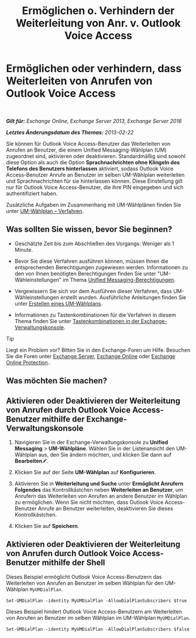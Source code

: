 ﻿---
title: 'Ermöglichen o. Verhindern der Weiterleitung von Anr. v. Outlook Voice Access'
TOCTitle: Ermöglichen oder verhindern, dass Weiterleiten von Anrufen von Outlook Voice Access
ms:assetid: b80c57f1-394c-4608-8ad3-52a3e6d697db
ms:mtpsurl: https://technet.microsoft.com/de-de/library/Ee423554(v=EXCHG.150)
ms:contentKeyID: 52062772
ms.date: 05/23/2018
mtps_version: v=EXCHG.150
ms.translationtype: MT
---

# Ermöglichen oder verhindern, dass Weiterleiten von Anrufen von Outlook Voice Access

 

_**Gilt für:** Exchange Online, Exchange Server 2013, Exchange Server 2016_

_**Letztes Änderungsdatum des Themas:** 2013-02-22_

Sie können für Outlook Voice Access-Benutzer das Weiterleiten von Anrufen an Benutzer, die einem Unified Messaging-Wählplan (UM) zugeordnet sind, aktivieren oder deaktivieren. Standardmäßig sind sowohl diese Option als auch die Option **Sprachnachrichten ohne Klingeln des Telefons des Benutzers hinterlassen** aktiviert, sodass Outlook Voice Access-Benutzer Anrufe an Benutzer im selben UM-Wählplan weiterleiten und Sprachnachrichten für sie hinterlassen können. Diese Einstellung gilt nur für Outlook Voice Access-Benutzer, die ihre PIN eingegeben und sich authentifiziert haben.

Zusätzliche Aufgaben im Zusammenhang mit UM-Wählplänen finden Sie unter [UM-Wählplan – Verfahren](um-dial-plan-procedures-exchange-2013-help.md).

## Was sollten Sie wissen, bevor Sie beginnen?

  - Geschätzte Zeit bis zum Abschließen des Vorgangs: Weniger als 1 Minute.

  - Bevor Sie diese Verfahren ausführen können, müssen Ihnen die entsprechenden Berechtigungen zugewiesen werden. Informationen zu den von Ihnen benötigten Berechtigungen finden Sie unter "UM-Wähleinstellungen" im Thema [Unified Messaging-Berechtigungen](unified-messaging-permissions-exchange-2013-help.md).

  - Vergewissern Sie sich vor dem Ausführen dieser Verfahren, dass UM-Wähleinstellungen erstellt wurden. Ausführliche Anleitungen finden Sie unter [Erstellen eines UM-Wählplans](https://technet.microsoft.com/de-de/library/Bb123819(v=EXCHG.150)).

  - Informationen zu Tastenkombinationen für die Verfahren in diesem Thema finden Sie unter [Tastenkombinationen in der Exchange-Verwaltungskonsole](keyboard-shortcuts-in-the-exchange-admin-center-exchange-online-protection-help.md).


> [!TIP]
> Liegt ein Problem vor? Bitten Sie in den Exchange-Foren um Hilfe. Besuchen Sie die Foren unter <A href="https://go.microsoft.com/fwlink/p/?linkid=60612">Exchange Server</A>, <A href="https://go.microsoft.com/fwlink/p/?linkid=267542">Exchange Online</A> oder <A href="https://go.microsoft.com/fwlink/p/?linkid=285351">Exchange Online Protection</A>..



## Was möchten Sie machen?

## Aktivieren oder Deaktivieren der Weiterleitung von Anrufen durch Outlook Voice Access-Benutzer mithilfe der Exchange-Verwaltungskonsole

1.  Navigieren Sie in der Exchange-Verwaltungskonsole zu **Unified Messaging** \> **UM-Wählpläne**. Wählen Sie in der Listenansicht den UM-Wählplan aus, den Sie ändern möchten, und klicken Sie dann auf **Bearbeiten**![Bearbeitungssymbol](images/Bb124582.6f53ccb2-1f13-4c02-bea0-30690e6ea71d(EXCHG.150).gif "Bearbeitungssymbol").

2.  Klicken Sie auf der Seite **UM-Wählplan** auf **Konfigurieren**.

3.  Aktivieren Sie in **Weiterleitung und Suche** unter **Ermöglicht Anrufern Folgendes** das Kontrollkästchen neben **Weiterleiten an Benutzer**, um Anrufern das Weiterleiten von Anrufen an andere Benutzer im Wählplan zu ermöglichen. Wenn Sie nicht möchten, dass Outlook Voice Access-Benutzer Anrufe an Benutzer weiterleiten, deaktivieren Sie dieses Kontrollkästchen.

4.  Klicken Sie auf **Speichern**.

## Aktivieren oder Deaktivieren der Weiterleitung von Anrufen durch Outlook Voice Access-Benutzer mithilfe der Shell

Dieses Beispiel ermöglicht Outlook Voice Access-Benutzern das Weiterleiten von Anrufen an Benutzer im selben Wählplan für den UM-Wählplan `MyUMDialPlan`.

    Set-UMDialPlan -identity MyUMDialPlan -AllowDialPlanSubscribers $true

Dieses Beispiel hindert Outlook Voice Access-Benutzern am Weiterleiten von Anrufen an Benutzer im selben Wählplan im UM-Wählplan `MyUMDialPlan`.

    Set-UMDialPlan -identity MyUMDialPlan -AllowDialPlanSubscribers $false

